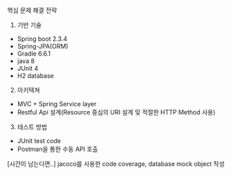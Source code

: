 핵심 문제 해결 전략

1. 기반 기술
 - Spring boot 2.3.4
 - Spring-JPA(ORM)
 - Gradle 6.6.1
 - java 8
 - JUnit 4
 - H2 database
 
2. 아키텍쳐
 - MVC + Spring Service layer
 - Restful Api 설계(Resource 중심의 URI 설계 및 적절한 HTTP Method 사용)

3. 테스트 방법
 - JUnit test code
 - Postman을 통한 수동 API 호출

[시간이 남는다면..]
jacoco를 사용한 code coverage,
database mock object 작성
